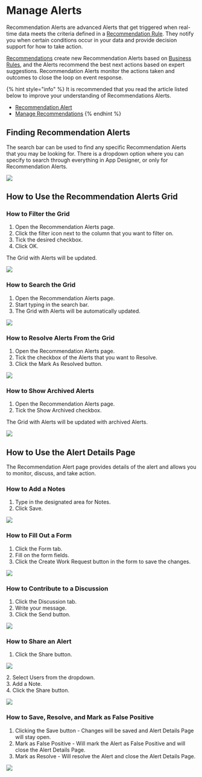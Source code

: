 # Manage Alerts

Recommendation Alerts are advanced Alerts that get triggered when real-time data meets the criteria defined in a [Recommendation Rule](../../concepts/recommendation/rule.md). They notify you when certain conditions occur in your data and provide decision support for how to take action.

[Recommendations](../../concepts/recommendation/) create new Recommendation Alerts based on [Business Rules](../../concepts/recommendation/rule.md#rule-logic), and the Alerts recommend the best next actions based on expert suggestions. Recommendation Alerts monitor the actions taken and outcomes to close the loop on event response.&#x20;

{% hint style="info" %}
It is recommended that you read the article listed below to improve your understanding of Recommendations Alerts.

* [Recommendation Alert](../../concepts/recommendation/recommendation-alert.md)
* [Manage Recommendations](manage-recommendations.md)
{% endhint %}

## Finding Recommendation Alerts

The search bar can be used to find any specific Recommendation Alerts that you may be looking for. There is a dropdown option where you can specify to search through everything in App Designer, or only for Recommendation Alerts.

![](../../.gitbook/assets/attempt3.png)

## How to Use the Recommendation Alerts Grid

### How to Filter the Grid

1. Open the Recommendation Alerts page.&#x20;
2. Click the filter icon next to the column that you want to filter on.
3. Tick the desired checkbox.
4. Click OK.

The Grid with Alerts will be updated.

![](<../../.gitbook/assets/image (592).png>)

### How to Search the Grid

1. Open the Recommendation Alerts page.&#x20;
2. Start typing in the search bar.
3. The Grid with Alerts will be automatically updated.

![](<../../.gitbook/assets/image (1546).png>)

### How to Resolve Alerts From the Grid

1. Open the Recommendation Alerts page.&#x20;
2. Tick the checkbox of the Alerts that you want to Resolve.
3. Click the Mark As Resolved button.

![](<../../.gitbook/assets/image (1666).png>)

### How to Show Archived Alerts

1. Open the Recommendation Alerts page.
2. Tick the Show Archived checkbox.

The Grid with Alerts will be updated with archived Alerts.

![](<../../.gitbook/assets/image (1240).png>)

## How to Use the Alert Details Page

The Recommendation Alert page provides details of the alert and allows you to monitor, discuss, and take action.

### How to Add a Notes&#x20;

1. Type in the designated area for Notes.
2. Click Save.

![](<../../.gitbook/assets/image (1815).png>)

### How to Fill Out a Form

1. Click the Form tab.
2. Fill on the form fields.
3. Click the Create Work Request button in the form to save the changes.&#x20;

![](<../../.gitbook/assets/image (518).png>)

### How to Contribute to a Discussion

1. Click the Discussion tab.
2. Write your message.
3. Click the Send button.

![](<../../.gitbook/assets/image (504).png>)

### How to Share an Alert

1. Click the Share button.

![](<../../.gitbook/assets/image (1714).png>)

&#x20;   2\. Select Users from the dropdown.\
&#x20;   3\. Add a Note.\
&#x20;   4\. Click the Share button.

![](<../../.gitbook/assets/image (732).png>)

### How to Save, Resolve, and Mark as False Positive

1. Clicking the Save button - Changes will be saved and Alert Details Page will stay open.
2. Mark as False Positive - Will mark the Alert as False Positive and will close the Alert Details Page.
3. Mark as Resolve - Will resolve the Alert and close the Alert Details Page.

![](<../../.gitbook/assets/image (91).png>)
